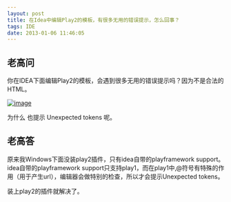 ```yaml
---
layout: post
title: 在Idea中编辑Play2的模板，有很多无用的错误提示，怎么回事？
tags: IDE
date: 2013-01-06 11:46:05
---
```


## 老高问

你在IDEA下面编辑Play2的模板，会遇到很多无用的错误提示吗？因为不是合法的HTML。

[![image](http://freewind.me/wp-content/uploads/2013/01/image_thumb98.png "image")](http://freewind.me/wp-content/uploads/2013/01/image98.png)

为什么 <!DOCTYPE html> 也提示 Unexpected tokens 呢。

## 老高答

原来我Windows下面没装play2插件，只有idea自带的playframework support。idea自带的playframework support只支持play1，而在play1中,@符号有特殊的作用（用于产生url），编辑器会做特别的检查，所以才会提示Unexpected tokens。

装上play2的插件就解决了。
